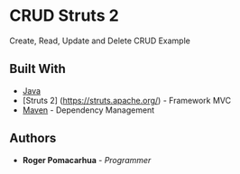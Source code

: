 # CRUD Struts 2

Create, Read, Update and Delete CRUD Example

## Built With

* [Java](http://www.oracle.com/technetwork/java/javaee/overview/index.html)
* [Struts 2] (https://struts.apache.org/) - Framework MVC
* [Maven](https://maven.apache.org/) - Dependency Management

## Authors

* **Roger Pomacarhua** - *Programmer*

